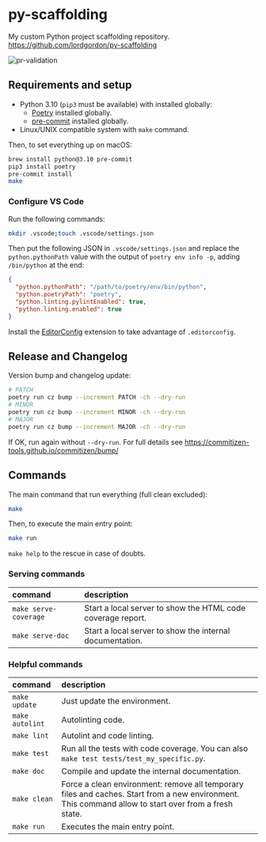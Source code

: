 # py-scaffolding
My custom Python project scaffolding repository.
https://github.com/lordgordon/py-scaffolding

![pr-validation](https://github.com/lordgordon/py-scaffolding/workflows/pr-validation/badge.svg?branch=main)

## Requirements and setup

- Python 3.10 (`pip3` must be available) with installed globally:
  - [Poetry](https://python-poetry.org) installed globally.
  - [pre-commit](https://pre-commit.com) installed globally.
- Linux/UNIX compatible system with `make` command.

Then, to set everything up on macOS:
```sh
brew install python@3.10 pre-commit
pip3 install poetry
pre-commit install
make
```

### Configure VS Code
Run the following commands:
```sh
mkdir .vscode;touch .vscode/settings.json
```

Then put the following JSON in `.vscode/settings.json` and replace the `python.pythonPath` value with the output of
`poetry env info -p`, adding `/bin/python` at the end:
```json
{
  "python.pythonPath": "/path/to/poetry/env/bin/python",
  "python.poetryPath": "poetry",
  "python.linting.pylintEnabled": true,
  "python.linting.enabled": true
}
```

Install the [EditorConfig](https://marketplace.visualstudio.com/items?itemName=EditorConfig.EditorConfig)
extension to take advantage of `.editorconfig`.

## Release and Changelog

Version bump and changelog update:
```sh
# PATCH
poetry run cz bump --increment PATCH -ch --dry-run
# MINOR
poetry run cz bump --increment MINOR -ch --dry-run
# MAJOR
poetry run cz bump --increment MAJOR -ch --dry-run
```

If OK, run again without `--dry-run`. For full details see
https://commitizen-tools.github.io/commitizen/bump/

## Commands

The main command that run everything (full clean excluded):
```sh
make
```

Then, to execute the main entry point:
```sh
make run
```

`make help` to the rescue in case of doubts.

### Serving commands
| command | description |
| :-- | :-- |
| `make serve-coverage` | Start a local server to show the HTML code coverage report. |
| `make serve-doc` | Start a local server to show the internal documentation. |

### Helpful commands
| command | description |
| :-- | :-- |
| `make update` | Just update the environment. |
| `make autolint` | Autolinting code. |
| `make lint` | Autolint and code linting. |
| `make test` | Run all the tests with code coverage. You can also `make test tests/test_my_specific.py`. |
| `make doc` | Compile and update the internal documentation. |
| `make clean` | Force a clean environment: remove all temporary files and caches. Start from a new environment. This command allow to start over from a fresh state. |
| `make run` | Executes the main entry point. |
